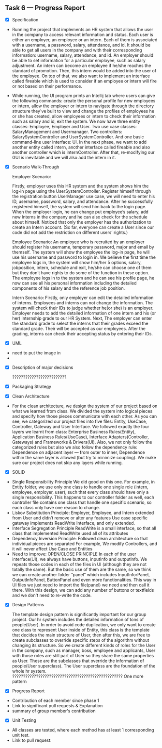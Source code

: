 ## Task 6 — Progress Report

- [x] Specification

 - Running the project that implements an HR system that allows the user in the company to access relevant information and status. Each user is either an employer, an employee or an intern. Each of them is associated with a username, a password, salary, attendance, and id. It should be able to get all users in the company and with their corresponding information: username, salary, attendance, and id. An employer should be able to set information for a particular employee, such as salary adjustment.  An intern can become an employee if he/she reaches the standard of promotion. Then, this intern would be added into the user of the employee. On top of that, we also want to implement an interface called fireable which is used to consider if an employee or intern will fire or not based on their performance.

 - While running, the UI program prints an Intellij tab where users can give the following commands: create the personal profile for new employees or intern, allow the employer or intern to navigate through the directory structure they've built to view and change the profiles of employees he or she has created, allow employees or intern to check their information such as salary and id, exit the system. We now have three entity classes: Employee, Employer and User. Two use case classes: SalaryManagement and Usermanager. Two controllers: SalarySystemController and UserSystemController. And one basic command-line user interface: UI. In the next phase, we want to add another entity called intern, another interface called fireable and also another controller which is internController. After that, re-modifying our GUI is inevitable and we will also add the intern in it.



- [x] Scenario Walk-Through


  Employer Scenario:

  Firstly, employer uses this HR system and the system shows him the log-in page using the UserSystemController. Register himself through the registration button UserManager use case, we will need to enter his ID, username, password, salary, and attendance. After he successfully registered himself, the system will send him back to the login page. When the employer login, he can change put employee’s salary, add new Interns in the company and he can also check for the schedule about himself. Noticed that only the employer has the authorization to create an Intern account. (So far, everyone can create a User since our code did not add the restriction on different users’ rights.)


  Employee Scenario:
    An employee who is recruited by an employer should register his username, temporary password, major and email by themself. The system will show the employee the log-in page, he will use his username and password to login in.  We believe the first time the employee logs in, the system will show him/her 5 options, salary, jobposition, intern, schedule and exit, he/she can choose one of them but they don’t have rights to do some of the function in these option. The employee logs in to the system and he can see his profile page, he now can see all his personal information including the detailed components of his salary and the reference job position.

  Intern Scenario:
    Firstly,  only employer can edit the detailed information of interns. Employees and interns can not change the information. The system will check their IDs to judge whether he(or she) is an employer.
Employer needs to add the detailed information of one intern and his (or her) internship grade to our HR System.
Next, The employer can enter the standard grade to select the interns that their grades exceed the standard grade. Their will be accepted as our employees.
After the grading, interns can check their accepting status by entering their IDs.


- [x] UML
- need to put the image in
- 


- [x] Description of major decisions

  ?????????????????????????




- [x] Packaging Strategy

- [x] Clean Architecture

- 
  For the clean architecture, we design the system of our project based on what we learned from class. We divided the system into logical pieces and specify how those pieces communicate with each other. As you can see, we categorized our project files into five files: Entity, UseCase, Controller, Gateway and User Interface. We followed exactly the four layers we learnt from class: Enterprise Business Rules(Entity), Application Business Rules(UseCase), Interface Adapters(Controller, Gateways) and Frameworks & Drivers(UI). Also, we not only follow the categorized rules but also we also follow the dependency rule: Dependence on adjacent layer — from outer to inner, Dependence within the same layer is allowed  (but try to minimize coupling). We make sure our project does not skip any layers while running.
  
- [x] SOLID

- Single Responsibility Principle
  We did good on this one. For example, in Entity folder, we use only one class to handle one single role (intern, employee, employer, user), such that every class should have only a single responsibility. This happens to our controller folder as well, each controller file contains one class that handle one specific scenario, so each class only have one reason to change.
- Liskov Substitution Principle:
  Employer, Employee, and Intern extended from User and didn’t remove or alter any features
  Use case specific gateway implements ReadWrite Interface, and only extended.
- Interface Segregation Principle
  ReadWrite is a small interface, so that all class that implemented ReadWrite used all of its attributes
- Dependency Inversion Principle:
  Followed clean architecture so that individual pieces are separated
  For example, We modify Controllers, and it will never affect Use Case and Entities
- Need to improve: OPEN/CLOSE PRINCIPLE
  In each of the user interface(UI), we always have buttons, inputInfo and outputInfo. We repeats those codes in each of the files in UI (although they are not totally the same). But the basic use of them are the same, so we think we can create another folder “panel” which includes InputInforPanel, OutputInfoPanel, ButtonPanel and even more functionalities. This way in UI files we just need to import the file(panel) we need and then call it there. With this design,  we can add any number of buttons or textfields and we don't need to re-write the code.



- [x] Design Patterns

  The template design pattern is significantly important for our group project. Our hr system includes the detailed information of tons of people(User). In order to avoid code duplication, we only want to create one class to represent User inside of Entity,  this class is the template that decides the main structure of User, then after this, we are free to create subclasses to override specific steps of the algorithm without changing its structure. So we create different kinds of roles for the User in the company, such as manager, boss, employee and applicants, User with those roles are still part of User so they share the same properties as User. These are the subclasses that override the information of people(User superclass). The User superclass are the foundation of the whole hr system.
  ??????????????????????????????????????????????????? One more pattern
  
  
- [x] Progress Report
- Contribution of each member since phase 1
- Link to significant pull requests & Explanation
- summary of group member's contribution

- [x] Unit Testing
- All classes are tested, where each method has at least 1 corresponding unit test.
- Link to pull request:
